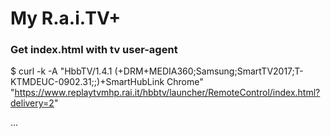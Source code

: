 # My R.a.i.TV+

### Get index.html with tv user-agent
$ curl -k -A "HbbTV/1.4.1 (+DRM+MEDIA360;Samsung;SmartTV2017;T-KTMDEUC-0902.31;;)+SmartHubLink Chrome" "https://www.replaytvmhp.rai.it/hbbtv/launcher/RemoteControl/index.html?delivery=2"

...
<script >bazadebezolkohpepadr="xxxxxxx"</script>
<script type="text/javascript" src="https://www.replaytvmhp.rai.it/akam/13/yyyyy"
...


'bazadebezolkohpepadr' is used by akamai to indicate client is not headless.